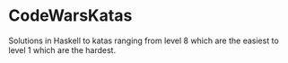# CodeWarsKatas
Solutions in Haskell to katas ranging from level 8 which are the easiest to level 1 which are the hardest.

